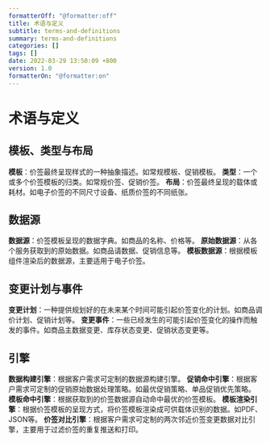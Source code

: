 ```yaml
---
formatterOff: "@formatter:off"
title: 术语与定义
subtitle: terms-and-definitions
summary: terms-and-definitions
categories: []
tags: []
date: 2022-03-29 13:50:09 +800
version: 1.0
formatterOn: "@formatter:on"
---
```


# 术语与定义

## 模板、类型与布局

**模板**：价签最终呈现样式的一种抽象描述。如常规模板、促销模板。
**类型**：一个或多个价签模板的归类。如常规价签、促销价签。
**布局**：价签最终呈现的载体或耗材。如电子价签的不同尺寸设备、纸质价签的不同纸张。

## 数据源

**数据源**：价签模板呈现的数据字典。如商品的名称、价格等。
**原始数据源**：从各个服务获取到的原始数据。如商品请数据、促销信息等。
**模板数据源**：根据模板组件渲染后的数据源，主要适用于电子价签。

## 变更计划与事件

**变更计划**：一种提供规划好的在未来某个时间可能引起价签变化的计划。如商品调价计划、促销计划等。
**变更事件**：一些已经发生的可能引起价签变化的操作而触发的事件。如商品主数据变更、库存状态变更、促销状态变更等。

## 引擎

**数据构建引擎**：根据客户需求可定制的数据源构建引擎。
**促销命中引擎**：根据客户需求可定制的促销原始数据处理策略。如最优促销策略、单品促销优先策略。
**模板命中引擎**：根据获取到的价签数据源自动命中最优的价签模板。
**模板渲染引擎**：根据价签模板的呈现方式，将价签模板渲染成可供载体识别的数据。如PDF、JSON等。
**价签对比引擎**：根据客户需求可定制的两次邻近价签变更数据对比引擎，主要用于过滤价签的重复推送和打印。
